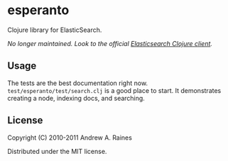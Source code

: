# esperanto

Clojure library for ElasticSearch.

_No longer maintained.  Look to the official [Elasticsearch Clojure client](https://github.com/elastic/elasticsearch-clojure)._

## Usage

The tests are the best documentation right
now. `test/esperanto/test/search.clj` is a good place to start.  It
demonstrates creating a node, indexing docs, and searching.

## License

Copyright (C) 2010-2011 Andrew A. Raines

Distributed under the MIT license.
